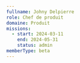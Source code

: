 ```yaml
---
fullname: Johny Delpierre
role: Chef de produit
domaine: Produit
missions:
  - start: 2024-03-11
    end: 2024-05-31
    status: admin
memberType: beta
---
```

